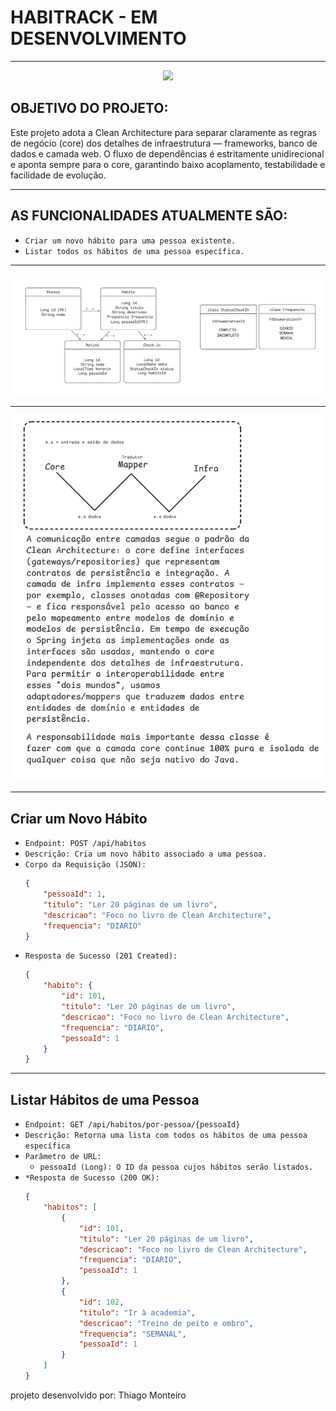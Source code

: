 # HABITRACK - EM DESENVOLVIMENTO

---


<p align="center">
  <a href="https://skillicons.dev">
    <img src="https://skillicons.dev/icons?i=java,spring,docker,postgres,maven&theme=light" />
  </a>
</p>

## OBJETIVO DO PROJETO:

Este projeto adota a Clean Architecture para separar claramente as regras de negócio (core) dos detalhes de infraestrutura — frameworks, banco de dados e camada web. O fluxo de dependências é estritamente unidirecional e aponta sempre para o core, garantindo baixo acoplamento, testabilidade e facilidade de evolução.

---

## AS FUNCIONALIDADES ATUALMENTE SÃO:
* `Criar um novo hábito para uma pessoa existente.`
* `Listar todos os hábitos de uma pessoa específica.`

---

![img.png](src/main/resources/static/img.png)

---

![img_3.png](src/main/resources/static/img_3.png)

---

## Criar um Novo Hábito

* `Endpoint: POST /api/habitos`
* `Descrição: Cria um novo hábito associado a uma pessoa.`
* `Corpo da Requisição (JSON):`
    ```json
    {
        "pessoaId": 1,
        "titulo": "Ler 20 páginas de um livro",
        "descricao": "Foco no livro de Clean Architecture",
        "frequencia": "DIARIO"
    }
    ```
* `Resposta de Sucesso (201 Created):`
    ```json
    {
        "habito": {
            "id": 101,
            "titulo": "Ler 20 páginas de um livro",
            "descricao": "Foco no livro de Clean Architecture",
            "frequencia": "DIARIO",
            "pessoaId": 1
        }
    }
    ```
---

## Listar Hábitos de uma Pessoa

* `Endpoint: GET /api/habitos/por-pessoa/{pessoaId}`
* `Descrição: Retorna uma lista com todos os hábitos de uma pessoa específica`
* `Parâmetro de URL:`
    * `pessoaId (Long): O ID da pessoa cujos hábitos serão listados.`
* `*Resposta de Sucesso (200 OK):`
    ```json
    {
        "habitos": [
            {
                "id": 101,
                "titulo": "Ler 20 páginas de um livro",
                "descricao": "Foco no livro de Clean Architecture",
                "frequencia": "DIARIO",
                "pessoaId": 1
            },
            {
                "id": 102,
                "titulo": "Ir à academia",
                "descricao": "Treino de peito e ombro",
                "frequencia": "SEMANAL",
                "pessoaId": 1
            }
        ]
    }
    ```
projeto desenvolvido por: Thiago Monteiro